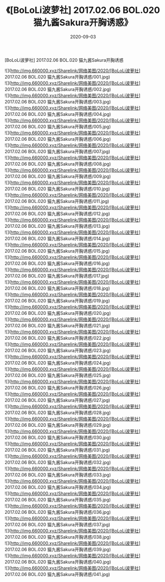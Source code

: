 ﻿---
layout: post
title:  《[BoLoLi波萝社] 2017.02.06 BOL.020 猫九酱Sakura开胸诱惑》
date:   2020-09-03
img: http://img.660000.xyz/Sharelink/网络美图/2020/[BoLoLi波萝社] 2017.02.06 BOL.020 猫九酱Sakura开胸诱惑/000.jpg
categories: [美女, 清纯, 唯美]
---

[BoLoLi波萝社] 2017.02.06 BOL.020 猫九酱Sakura开胸诱惑

  ![](http://img.660000.xyz/Sharelink/网络美图/2020/[BoLoLi波萝社] 2017.02.06 BOL.020 猫九酱Sakura开胸诱惑/001.jpg) <br> ![](http://img.660000.xyz/Sharelink/网络美图/2020/[BoLoLi波萝社] 2017.02.06 BOL.020 猫九酱Sakura开胸诱惑/002.jpg) <br> ![](http://img.660000.xyz/Sharelink/网络美图/2020/[BoLoLi波萝社] 2017.02.06 BOL.020 猫九酱Sakura开胸诱惑/003.jpg) <br> ![](http://img.660000.xyz/Sharelink/网络美图/2020/[BoLoLi波萝社] 2017.02.06 BOL.020 猫九酱Sakura开胸诱惑/004.jpg) <br> ![](http://img.660000.xyz/Sharelink/网络美图/2020/[BoLoLi波萝社] 2017.02.06 BOL.020 猫九酱Sakura开胸诱惑/005.jpg) <br> ![](http://img.660000.xyz/Sharelink/网络美图/2020/[BoLoLi波萝社] 2017.02.06 BOL.020 猫九酱Sakura开胸诱惑/006.jpg) <br> ![](http://img.660000.xyz/Sharelink/网络美图/2020/[BoLoLi波萝社] 2017.02.06 BOL.020 猫九酱Sakura开胸诱惑/007.jpg) <br> ![](http://img.660000.xyz/Sharelink/网络美图/2020/[BoLoLi波萝社] 2017.02.06 BOL.020 猫九酱Sakura开胸诱惑/008.jpg) <br> ![](http://img.660000.xyz/Sharelink/网络美图/2020/[BoLoLi波萝社] 2017.02.06 BOL.020 猫九酱Sakura开胸诱惑/009.jpg) <br> ![](http://img.660000.xyz/Sharelink/网络美图/2020/[BoLoLi波萝社] 2017.02.06 BOL.020 猫九酱Sakura开胸诱惑/010.jpg) <br> ![](http://img.660000.xyz/Sharelink/网络美图/2020/[BoLoLi波萝社] 2017.02.06 BOL.020 猫九酱Sakura开胸诱惑/011.jpg) <br> ![](http://img.660000.xyz/Sharelink/网络美图/2020/[BoLoLi波萝社] 2017.02.06 BOL.020 猫九酱Sakura开胸诱惑/012.jpg) <br> ![](http://img.660000.xyz/Sharelink/网络美图/2020/[BoLoLi波萝社] 2017.02.06 BOL.020 猫九酱Sakura开胸诱惑/013.jpg) <br> ![](http://img.660000.xyz/Sharelink/网络美图/2020/[BoLoLi波萝社] 2017.02.06 BOL.020 猫九酱Sakura开胸诱惑/014.jpg) <br> ![](http://img.660000.xyz/Sharelink/网络美图/2020/[BoLoLi波萝社] 2017.02.06 BOL.020 猫九酱Sakura开胸诱惑/015.jpg) <br> ![](http://img.660000.xyz/Sharelink/网络美图/2020/[BoLoLi波萝社] 2017.02.06 BOL.020 猫九酱Sakura开胸诱惑/016.jpg) <br> ![](http://img.660000.xyz/Sharelink/网络美图/2020/[BoLoLi波萝社] 2017.02.06 BOL.020 猫九酱Sakura开胸诱惑/017.jpg) <br> ![](http://img.660000.xyz/Sharelink/网络美图/2020/[BoLoLi波萝社] 2017.02.06 BOL.020 猫九酱Sakura开胸诱惑/018.jpg) <br> ![](http://img.660000.xyz/Sharelink/网络美图/2020/[BoLoLi波萝社] 2017.02.06 BOL.020 猫九酱Sakura开胸诱惑/019.jpg) <br> ![](http://img.660000.xyz/Sharelink/网络美图/2020/[BoLoLi波萝社] 2017.02.06 BOL.020 猫九酱Sakura开胸诱惑/020.jpg) <br> ![](http://img.660000.xyz/Sharelink/网络美图/2020/[BoLoLi波萝社] 2017.02.06 BOL.020 猫九酱Sakura开胸诱惑/021.jpg) <br> ![](http://img.660000.xyz/Sharelink/网络美图/2020/[BoLoLi波萝社] 2017.02.06 BOL.020 猫九酱Sakura开胸诱惑/022.jpg) <br> ![](http://img.660000.xyz/Sharelink/网络美图/2020/[BoLoLi波萝社] 2017.02.06 BOL.020 猫九酱Sakura开胸诱惑/023.jpg) <br> ![](http://img.660000.xyz/Sharelink/网络美图/2020/[BoLoLi波萝社] 2017.02.06 BOL.020 猫九酱Sakura开胸诱惑/024.jpg) <br> ![](http://img.660000.xyz/Sharelink/网络美图/2020/[BoLoLi波萝社] 2017.02.06 BOL.020 猫九酱Sakura开胸诱惑/025.jpg) <br> ![](http://img.660000.xyz/Sharelink/网络美图/2020/[BoLoLi波萝社] 2017.02.06 BOL.020 猫九酱Sakura开胸诱惑/026.jpg) <br> ![](http://img.660000.xyz/Sharelink/网络美图/2020/[BoLoLi波萝社] 2017.02.06 BOL.020 猫九酱Sakura开胸诱惑/027.jpg) <br> ![](http://img.660000.xyz/Sharelink/网络美图/2020/[BoLoLi波萝社] 2017.02.06 BOL.020 猫九酱Sakura开胸诱惑/028.jpg) <br> ![](http://img.660000.xyz/Sharelink/网络美图/2020/[BoLoLi波萝社] 2017.02.06 BOL.020 猫九酱Sakura开胸诱惑/029.jpg) <br> ![](http://img.660000.xyz/Sharelink/网络美图/2020/[BoLoLi波萝社] 2017.02.06 BOL.020 猫九酱Sakura开胸诱惑/030.jpg) <br> ![](http://img.660000.xyz/Sharelink/网络美图/2020/[BoLoLi波萝社] 2017.02.06 BOL.020 猫九酱Sakura开胸诱惑/031.jpg) <br> ![](http://img.660000.xyz/Sharelink/网络美图/2020/[BoLoLi波萝社] 2017.02.06 BOL.020 猫九酱Sakura开胸诱惑/032.jpg) <br> ![](http://img.660000.xyz/Sharelink/网络美图/2020/[BoLoLi波萝社] 2017.02.06 BOL.020 猫九酱Sakura开胸诱惑/033.jpg) <br> ![](http://img.660000.xyz/Sharelink/网络美图/2020/[BoLoLi波萝社] 2017.02.06 BOL.020 猫九酱Sakura开胸诱惑/034.jpg) <br> ![](http://img.660000.xyz/Sharelink/网络美图/2020/[BoLoLi波萝社] 2017.02.06 BOL.020 猫九酱Sakura开胸诱惑/035.jpg) <br> ![](http://img.660000.xyz/Sharelink/网络美图/2020/[BoLoLi波萝社] 2017.02.06 BOL.020 猫九酱Sakura开胸诱惑/036.jpg) <br> ![](http://img.660000.xyz/Sharelink/网络美图/2020/[BoLoLi波萝社] 2017.02.06 BOL.020 猫九酱Sakura开胸诱惑/037.jpg) <br> ![](http://img.660000.xyz/Sharelink/网络美图/2020/[BoLoLi波萝社] 2017.02.06 BOL.020 猫九酱Sakura开胸诱惑/038.jpg) <br> ![](http://img.660000.xyz/Sharelink/网络美图/2020/[BoLoLi波萝社] 2017.02.06 BOL.020 猫九酱Sakura开胸诱惑/039.jpg) <br> ![](http://img.660000.xyz/Sharelink/网络美图/2020/[BoLoLi波萝社] 2017.02.06 BOL.020 猫九酱Sakura开胸诱惑/040.jpg) <br> ![](http://img.660000.xyz/Sharelink/网络美图/2020/[BoLoLi波萝社] 2017.02.06 BOL.020 猫九酱Sakura开胸诱惑/041.jpg) <br>
